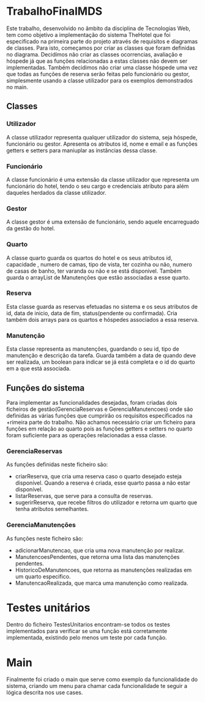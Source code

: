 # TrabalhoFinalMDS
 Este trabalho, desenvolvido no âmbito da disciplina de Tecnologias Web, tem como objetivo a implementação do sistema TheHotel que foi especificado na primeira parte do projeto através de requisitos e diagramas de classes. Para isto, começamos por criar as classes que foram definidas no diagrama. Decidímos não criar as classes ocorrencias, avaliação e hóspede já que as funções relacionadas a estas classes não devem ser implementadas. Também decidimos não criar uma classe hóspede uma vez que todas as funções de reserva serão feitas pelo funcionário ou gestor, simplesmente usando a classe utilizador para os exemplos demonstrados no main.

## Classes

### Utilizador

A classe utilizador representa qualquer utilizador do sistema, seja hóspede, funcionário ou gestor. Apresenta os atributos id, nome e email e as funções getters e setters para maniuplar as instâncias dessa classe.

### Funcionário

A classe funcionário é uma extensão da classe utilizador que representa um funcionário do hotel, tendo o seu cargo e credenciais atributo para além daqueles herdados da classe utilizador.

### Gestor

A classe gestor é uma extensão de funcionário, sendo aquele encarreguado da gestão do hotel.

### Quarto

A classe quarto guarda os quartos do hotel e os seus atributos id, capacidade , numero de camas, tipo de vista, ter cozinha ou não, numero de casas de banho, ter varanda ou não e se está disponivel. Também guarda o arrayList de Manutenções que estão associadas a esse quarto.

### Reserva

Esta classe guarda as reservas efetuadas no sistema e os seus atributos de id, data de inicio, data de fim, status(pendente ou confirmada). Cria também dois arrays para os quartos e hóspedes associados a essa reserva.

### Manutenção

Esta classe representa as manutenções, guardando o seu id, tipo de manutenção e descrição da tarefa. Guarda também a data de quando deve ser realizada, um boolean para indicar se já está completa e o id do quarto em a que está associada. 

## Funções do sistema

Para implementar as funcionalidades desejadas, foram criadas dois ficheiros de gestão(GerenciaReservas e GerenciaManutencoes) onde são definidas as várias funções que cumprirão os requisitos especificados na +rimeira parte do trabalho. Não achamos necessário criar um ficheiro para funções em relação ao quarto pois as funções getters e setters no quarto foram suficiente para as operações relacionadas a essa classe.

### GerenciaReservas

As funções definidas neste ficheiro são:

- criarReserva, que cria uma reserva caso o quarto desejado esteja disponível. Quando a reserva é criada, esse quarto passa a não estar disponível.
- listarReservas, que serve para a consulta de reservas.
- sugerirReserva, que recebe filtros do utilizador e retorna um quarto que tenha atributos semelhantes.

### GerenciaManutenções

As funções neste ficheiro são:

- adicionarManutencao, que cria uma nova manutenção por realizar.
- ManutencoesPendentes, que retorna uma lista das manutenções pendentes.
- HistoricoDeManutencoes, que retorna as manutenções realizadas em um quarto especifico.
- ManutencaoRealizada, que marca uma manutenção como realizada.

# Testes unitários

Dentro do ficheiro TestesUnitarios encontram-se todos os testes implementados para verificar se uma função está corretamente implementada, existindo pelo menos um teste por cada função.

# Main

Finalmente foi criado o main que serve como exemplo da funcionalidade do sistema, criando um menu para chamar cada funcionalidade te seguir a lógica descrita nos use cases.

